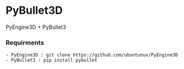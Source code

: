 # PyBullet3D
PyEngine3D + PyBullet3


### Requirments
    - PyEngine3D : git clone https://github.com/ubuntunux/PyEngine3D
    - PyBullet3 : pip install pybullet